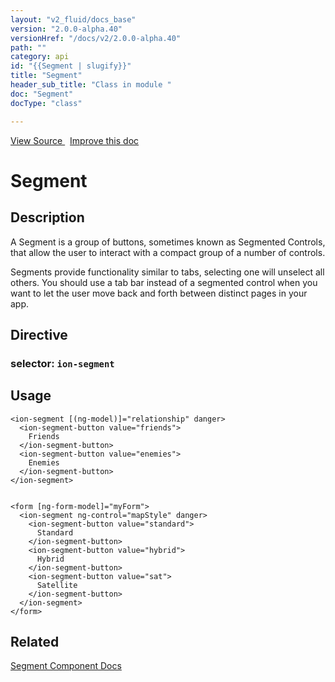 ```yaml
---
layout: "v2_fluid/docs_base"
version: "2.0.0-alpha.40"
versionHref: "/docs/v2/2.0.0-alpha.40"
path: ""
category: api
id: "{{Segment | slugify}}"
title: "Segment"
header_sub_title: "Class in module "
doc: "Segment"
docType: "class"

---
```





<div class="improve-docs">
  <a href='http://github.com/driftyco/ionic2/tree/master/ionic/components/segment/segment.ts#L3'>
    View Source
  </a>
  &nbsp;
  <a href='http://github.com/driftyco/ionic2/edit/master/ionic/components/segment/segment.ts#L3'>
    Improve this doc
  </a>

</div>




<h1 class="api-title">


Segment






</h1>






<h2>Description</h2>

<p>A Segment is a group of buttons, sometimes known as Segmented Controls, that allow the user to interact with a compact group of a number of controls.</p>
<p>Segments provide functionality similar to tabs, selecting one will unselect all others. You should use a tab bar instead of a segmented control when you want to let the user move back and forth between distinct pages in your app.</p>


<h2>Directive</h2>
<h3>selector: <code>ion-segment</code></h3>

<h2>Usage</h2>

<pre><code class="lang-html">&lt;ion-segment [(ng-model)]=&quot;relationship&quot; danger&gt;
  &lt;ion-segment-button value=&quot;friends&quot;&gt;
    Friends
  &lt;/ion-segment-button&gt;
  &lt;ion-segment-button value=&quot;enemies&quot;&gt;
    Enemies
  &lt;/ion-segment-button&gt;
&lt;/ion-segment&gt;


&lt;form [ng-form-model]=&quot;myForm&quot;&gt;
  &lt;ion-segment ng-control=&quot;mapStyle&quot; danger&gt;
    &lt;ion-segment-button value=&quot;standard&quot;&gt;
      Standard
    &lt;/ion-segment-button&gt;
    &lt;ion-segment-button value=&quot;hybrid&quot;&gt;
      Hybrid
    &lt;/ion-segment-button&gt;
    &lt;ion-segment-button value=&quot;sat&quot;&gt;
      Satellite
    &lt;/ion-segment-button&gt;
  &lt;/ion-segment&gt;
&lt;/form&gt;
</code></pre>







<h2>Related</h2>

<a href='/docs/v2/components#segment'>Segment Component Docs</a><!-- end content block -->


<!-- end body block -->

